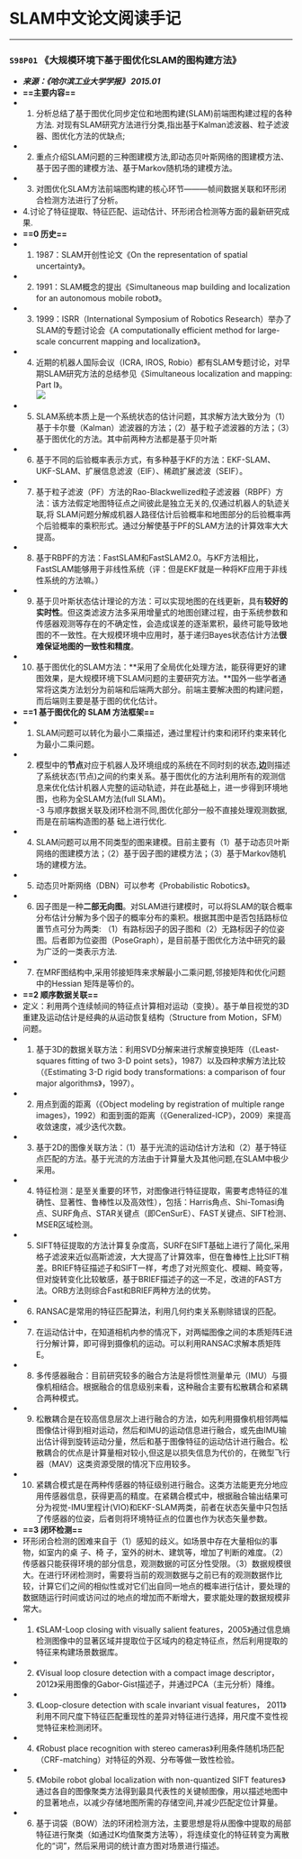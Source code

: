 # SLAM中文论文阅读手记   

----
### `S98P01` 《大规模环境下基于图优化SLAM的图构建方法》
- ***来源：《哈尔滨工业大学学报》 2015.01***  
- **==主要内容==**  
- 1. 分析总结了基于图优化同步定位和地图构建(SLAM)前端图构建过程的各种方法. 对现有SLAM研究方法进行分类,指出基于Kalman滤波器、粒子滤波器、图优化方法的优缺点;  
- 2. 重点介绍SLAM问题的三种图建模方法,即动态贝叶斯网络的图建模方法、基于因子图的建模方法、基于Markov随机场的建模方法。  
- 3. 对图优化SLAM方法前端图构建的核心环节———帧间数据关联和环形闭合检测方法进行了分析。  
- 4.讨论了特征提取、特征匹配、运动估计、环形闭合检测等方面的最新研究成果.  
- **==0 历史==**  
- 1. 1987：SLAM开创性论文《On the representation of spatial uncertainty》。  
- 2. 1991：SLAM概念的提出《Simultaneous map building and localization for an autonomous mobile robot》。  
- 3. 1999：ISRR（International Symposium of Robotics Research）举办了SLAM的专题讨论会《A computationally efficient method for large-scale concurrent mapping and localization》。  
- 4. 近期的机器人国际会议（ICRA, IROS, Robio）都有SLAM专题讨论，对早期SLAM研究方法的总结参见《Simultaneous localization and mapping: Part I》。  
![](https://github.com/liuii/DiaryOfLiuII/blob/master/SLAM/Images/S98P01_1.png?raw=true)  
- 5. SLAM系统本质上是一个系统状态的估计问题，其求解方法大致分为（1）基于卡尔曼（Kalman）滤波器的方法；（2）基于粒子滤波器的方法；（3）基于图优化的方法。其中前两种方法都是基于贝叶斯  
- 6. 基于不同的后验概率表示方式，有多种基于KF的方法：EKF-SLAM、UKF-SLAM、扩展信息滤波（EIF）、稀疏扩展滤波（SEIF）。  
- 7. 基于粒子滤波（PF）方法的Rao-Blackwellized粒子滤波器（RBPF）方法：该方法假定地图特征点之间彼此是独立无关的,仅通过机器人的轨迹关联,将 SLAM问题分解成机器人路径估计后验概率和地图部分的后验概率两个后验概率的乘积形式。通过分解使基于PF的SLAM方法的计算效率大大提高。  
- 8. 基于RBPF的方法：FastSLAM和FastSLAM2.0。与KF方法相比，FastSLAM能够用于非线性系统（评：但是EKF就是一种将KF应用于非线性系统的方法嘛。）  
- 9. 基于贝叶斯状态估计理论的方法：可以实现地图的在线更新，具有**较好的实时性**。但这类滤波方法多采用增量式的地图创建过程，由于系统参数和传感器观测等存在的不确定性，会造成误差的逐渐累积，最终可能导致地图的不一致性。在大规模环境中应用时，基于递归Bayes状态估计方法**很难保证地图的一致性和精度**。  
- 10. 基于图优化的SLAM方法：**采用了全局优化处理方法，能获得更好的建图效果，是大规模环境下SLAM问题的主要研究方法。**国外一些学者通常将这类方法划分为前端和后端两大部分。前端主要解决图的构建问题，而后端则主要是基于图的优化估计。  
- **==1 基于图优化的 SLAM 方法框架==**  
- 1. SLAM问题可以转化为最小二乘描述，通过里程计约束和闭环约束来转化为最小二乘问题。  
- 2. 模型中的**节点**对应于机器人及环境组成的系统在不同时刻的状态,**边**则描述了系统状态(节点)之间的约束关系。基于图优化的方法利用所有的观测信息来优化估计机器人完整的运动轨迹，并在此基础上，进一步得到环境地图，也称为全SLAM方法(full SLAM)。  
-3 与顺序数据关联及闭环检测不同,图优化部分一般不直接处理观测数据,而是在前端构造图的基 础上进行优化.  
- 4. SLAM问题可以用不同类型的图来建模。目前主要有（1）基于动态贝叶斯网络的图建模方法；（2）基于因子图的建模方法；（3）基于Markov随机场的建模方法。  
- 5. 动态贝叶斯网络（DBN）可以参考《Probabilistic Robotics》。  
- 6. 因子图是一种**二部无向图**。对SLAM进行建模时，可以将SLAM的联合概率分布估计分解为多个因子的概率分布的乘积。根据其图中是否包括路标位置节点可分为两类: （1）有路标因子的因子图和（2）无路标因子的位姿图。后者即为位姿图（PoseGraph），是目前基于图优化方法中研究的最为广泛的一类表示方法.  
- 7. 在MRF图结构中,采用邻接矩阵来求解最小二乘问题,邻接矩阵和优化问题中的Hessian 矩阵是等价的。  
- **==2 顺序数据关联==**  
- 定义：利用两个连续帧间的特征点计算相对运动（变换）。基于单目视觉的3D重建及运动估计是经典的从运动恢复结构（Structure from Motion，SFM）问题。  
- 1. 基于3D的数据关联方法：利用SVD分解来进行求解变换矩阵（《Least- squares fitting of two 3-D point sets》，1987）以及四种求解方法比较（《Estimating 3-D rigid body transformations: a comparison of four major algorithms》，1997）。  
- 2. 用点到面的距离（《Object modeling by registration of multiple range images》，1992）和面到面的距离（《Generalized-ICP》，2009）来提高收敛速度，减少迭代次数。  
- 3. 基于2D的图像关联方法：（1）基于光流的运动估计方法和（2）基于特征点匹配的方法。基于光流的方法由于计算量大及其他问题,在SLAM中极少采用。  
- 4. 特征检测：是至关重要的环节，对图像进行特征提取，需要考虑特征的准确性、显著性、鲁棒性以及高效性），包括：Harris角点、Shi-Tomasi角点、SURF角点、STAR关键点（即CenSurE）、FAST关键点、SIFT检测、MSER区域检测。  
- 5. SIFT特征提取的方法计算复杂度高，SURF在SIFT基础上进行了简化,采用格子滤波来近似高斯滤波，大大提高了计算效率，但在鲁棒性上比SIFT稍差。BRIEF特征描述子和SIFT一样，考虑了对光照变化、模糊、畸变等，但对旋转变化比较敏感，基于BRIEF描述子的这一不足，改进的FAST方法。ORB方法则综合Fast和BRIEF两种方法的优势。  
- 6. RANSAC是常用的特征匹配算法，利用几何约束关系剔除错误的匹配。  
- 7. 在运动估计中，在知道相机内参的情况下，对两幅图像之间的本质矩阵E进行分解计算，即可得到摄像机的运动。可以利用RANSAC求解本质矩阵E。  
- 8. 多传感器融合：目前研究较多的融合方法是将惯性测量单元（IMU）与摄像机相结合。根据融合的信息级别来看，这种融合主要有松散耦合和紧耦合两种模式。  
- 9. 松散耦合是在较高信息层次上进行融合的方法，如先利用摄像机相邻两幅图像估计得到相对运动，然后和IMU的运动信息进行融合，或先由IMU输出估计得到旋转运动分量，然后和基于图像特征的运动估计进行融合。松散耦合的优点是计算量相对较小,但这是以损失信息为代价的，在微型飞行器（MAV）这类资源受限的情况下应用较多。  
- 10. 紧耦合模式是在两种传感器的特征级别进行融合。这类方法能更充分地应用传感器信息，获得更高的精度。在紧耦合模式中，根据融合输出结果可分为视觉-IMU里程计(VIO)和EKF-SLAM两类，前者在状态矢量中只包括了传感器的位姿，后者则将环境特征点的位置也作为状态矢量参数。  
- **==3 闭环检测==**  
- 环形闭合检测的困难来自于（1）感知的歧义。如场景中存在大量相似的事物，如室内的桌 子、椅 子，室外的树木、建筑等，增加了判断的难度。（2）传感器只能获得环境的部分信息，观测数据的可区分性受限。（3）数据规模很大。在进行环闭检测时，需要将当前的观测数据与之前已有的观测数据作比较，计算它们之间的相似性或对它们出自同一地点的概率进行估计，要处理的数据随运行时间或访问过的地点的增加而不断增大，要求能处理的数据规模非常大。  
- 1. 《SLAM-Loop closing with visually salient features，2005》通过信息熵检测图像中的显著区域并提取位于区域内的稳定特征点，然后利用提取的特征来构建场景数据库。  
- 2. 《Visual loop closure detection with a compact image descriptor， 2012》采用图像的Gabor-Gist描述子，并通过PCA（主元分析）降维。  
- 3. 《Loop-closure detection with scale invariant visual features， 2011》利用不同尺度下特征匹配重现性的差异对特征进行选择，用尺度不变性视觉特征来检测闭环。  
- 4. 《Robust place recognition with stereo cameras》利用条件随机场匹配（CRF-matching）对特征的外观、分布等做一致性检验。  
- 5. 《Mobile robot global localization with non-quantized SIFT features》通过各自的图像聚类方法得到最具代表性的关键帧图像，用以描述地图中的显著地点，以减少存储地图所需的存储空间,并减少匹配定位计算量。  
- 6. 基于词袋（BOW）法的环闭检测方法，主要思想是将从图像中提取的局部特征进行聚类（如通过K均值聚类方法等），将连续变化的特征转变为离散化的“词”，然后采用词的统计直方图对场景进行描述。  

